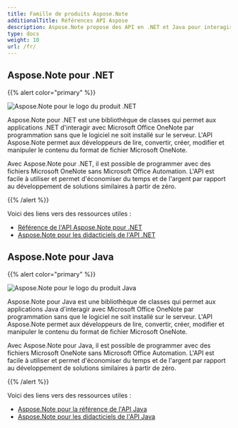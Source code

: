 ```yaml
---
title: Famille de produits Aspose.Note
additionalTitle: Références API Aspose
description: Aspose.Note propose des API en .NET et Java pour interagir avec Microsoft Office OneNote par programmation sans que le logiciel ne soit installé sur le serveur. Les API Aspose.Note permettent aux développeurs de lire, convertir, créer, modifier et manipuler le contenu du format de fichier Microsoft OneNote.
type: docs
weight: 10
url: /fr/
---
```


## Aspose.Note pour .NET

{{% alert color="primary" %}} 

![Aspose.Note pour le logo du produit .NET](../home_1.png)

Aspose.Note pour .NET est une bibliothèque de classes qui permet aux applications .NET d'interagir avec Microsoft Office OneNote par programmation sans que le logiciel ne soit installé sur le serveur. L'API Aspose.Note permet aux développeurs de lire, convertir, créer, modifier et manipuler le contenu du format de fichier Microsoft OneNote.

Avec Aspose.Note pour .NET, il est possible de programmer avec des fichiers Microsoft OneNote sans Microsoft Office Automation. L'API est facile à utiliser et permet d'économiser du temps et de l'argent par rapport au développement de solutions similaires à partir de zéro.

{{% /alert %}} 

Voici des liens vers des ressources utiles :
- [Référence de l'API Aspose.Note pour .NET](/note/fr/net/)
- [Aspose.Note pour les didacticiels de l'API .NET](/tutorials/note/fr/net/)

## Aspose.Note pour Java

{{% alert color="primary" %}} 

![Aspose.Note pour le logo du produit Java](../home_2.png)

Aspose.Note pour Java est une bibliothèque de classes qui permet aux applications Java d'interagir avec Microsoft Office OneNote par programmation sans que le logiciel ne soit installé sur le serveur. L'API Aspose.Note permet aux développeurs de lire, convertir, créer, modifier et manipuler le contenu du format de fichier Microsoft OneNote.

Avec Aspose.Note pour Java, il est possible de programmer avec des fichiers Microsoft OneNote sans Microsoft Office Automation. L'API est facile à utiliser et permet d'économiser du temps et de l'argent par rapport au développement de solutions similaires à partir de zéro.

{{% /alert %}} 

Voici des liens vers des ressources utiles :
- [Aspose.Note pour la référence de l'API Java](/note/java/)
- [Aspose.Note pour les didacticiels de l'API Java](/tutorials/note/fr/java/)